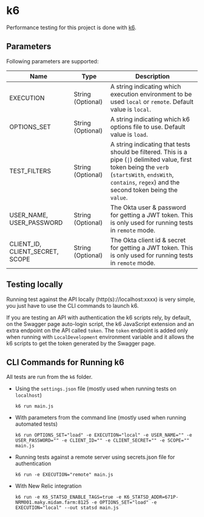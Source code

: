 # k6

Performance testing for this project is done with [k6](https://k6.io).

## Parameters

Following parameters are supported:

| Name | Type | Description |
| ---- | ---- | ----------- |
| EXECUTION | String (Optional) | A string indicating which execution environment to be used `local` or `remote`. Default value is `local`. |
| OPTIONS_SET | String (Optional) | A string indicating which k6 options file to use. Default value is `load`. |
| TEST_FILTERS | String (Optional) | A string indicating that tests should be filtered. This is a pipe (`\|`) delimited value, first token being the `verb` (`startsWith`, `endsWith`, `contains`, `regex`) and the second token being the `value`. |
| USER_NAME, USER_PASSWORD | String (Optional) | The Okta user & password for getting a JWT token. This is only used for running tests in `remote` mode. |
| CLIENT_ID, CLIENT_SECRET, SCOPE | String (Optional) | The Okta client id & secret for getting a JWT token. This is only used for running tests in `remote` mode. |

## Testing locally

Running test against the API locally (http(s)://localhost:xxxx) is very simple, you just have to use the CLI commands to launch k6.

If you are testing an API with authentication the k6 scripts rely, by default, on the Swagger page auto-login script, the k6 JavaScript extension and an extra endpoint on the API called `token`.
The `token` endpoint is added only when running with `LocalDevelopment` environment variable and it allows the k6 scripts to get the token generated by the Swagger page.

## CLI Commands for Running k6

All tests are run from the `k6` folder.


- Using the `settings.json` file (mostly used when running tests on `localhost`)

  `k6 run main.js`

- With parameters from the command line (mostly used when running automated tests)

  `k6 run OPTIONS_SET="load" -e EXECUTION="local" -e USER_NAME="" -e USER_PASSWORD="" -e CLIENT_ID="" -e CLIENT_SECRET="" -e SCOPE="" main.js`

- Running tests against a remote server using secrets.json file for authentication

  `k6 run -e EXECUTION="remote" main.js`

- With New Relic integration

  `k6 run -e K6_STATSD_ENABLE_TAGS=true -e K6_STATSD_ADDR=671P-NRM001.maky.midam.farm:8125 -e OPTIONS_SET="load" -e EXECUTION="local" --out statsd main.js`
